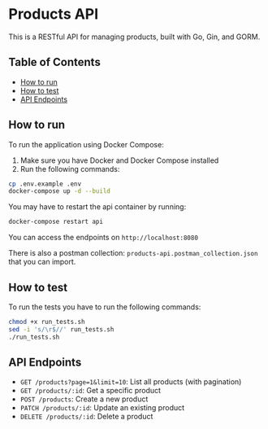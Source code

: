 # Products API

This is a RESTful API for managing products, built with Go, Gin, and GORM.


## Table of Contents

- [How to run](#how-to-run)
- [How to test](#how-to-test)
- [API Endpoints](#api-endpoints)


## How to run
To run the application using Docker Compose:

1. Make sure you have Docker and Docker Compose installed
2. Run the following commands:
```sh
cp .env.example .env
docker-compose up -d --build
```
You may have to restart the api container by running:
```sh
docker-compose restart api
```

You can access the endpoints on ``http://localhost:8080``

There is also a postman collection: `products-api.postman_collection.json` that you can import.

## How to test
To run the tests you have to run the following commands:
```sh
chmod +x run_tests.sh
sed -i 's/\r$//' run_tests.sh
./run_tests.sh
```

## API Endpoints
- `GET /products?page=1&limit=10`: List all products (with pagination)
- `GET /products/:id`: Get a specific product
- `POST /products`: Create a new product
- `PATCH /products/:id`: Update an existing product
- `DELETE /products/:id`: Delete a product
